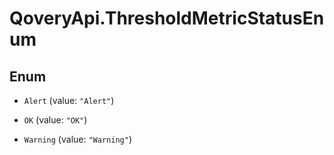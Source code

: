 # QoveryApi.ThresholdMetricStatusEnum

## Enum


* `Alert` (value: `"Alert"`)

* `OK` (value: `"OK"`)

* `Warning` (value: `"Warning"`)


